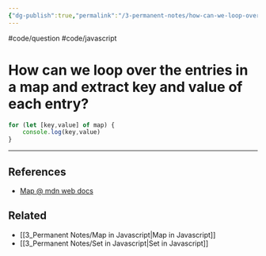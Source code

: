 ```yaml
---
{"dg-publish":true,"permalink":"/3-permanent-notes/how-can-we-loop-over-the-entries-in-a-map-and-extract-key-and-value-of-each-entry/","created":"2023-07-18T03:46:30.105+02:00","updated":"2023-08-03T23:50:22.358+02:00"}
---
```


#code/question #code/javascript

# How can we loop over the entries in a map and extract key and value of each entry?

```javascript
for (let [key,value] of map) {
	console.log(key,value)
}
```

---

## References
- [Map @ mdn web docs](https://developer.mozilla.org/en-US/docs/Web/JavaScript/Reference/Global_Objects/Map)

## Related
- [[3_Permanent Notes/Map in Javascript\|Map in Javascript]]
- [[3_Permanent Notes/Set in Javascript\|Set in Javascript]]
